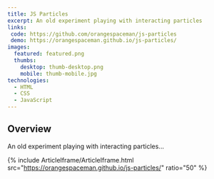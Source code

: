 ```yaml
---
title: JS Particles
excerpt: An old experiment playing with interacting particles
links:
 code: https://github.com/orangespaceman/js-particles
 demo: https://orangespaceman.github.io/js-particles/
images:
  featured: featured.png
  thumbs:
    desktop: thumb-desktop.png
    mobile: thumb-mobile.jpg
technologies:
  - HTML
  - CSS
  - JavaScript
---
```


## Overview

An old experiment playing with interacting particles...

{% include ArticleIframe/ArticleIframe.html src="https://orangespaceman.github.io/js-particles/" ratio="50" %}
